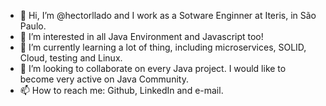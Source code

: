 - 👋 Hi, I’m @hectorllado and I work as a Sotware Enginner at Iteris, in São Paulo.
- 👀 I’m interested in all Java Environment and Javascript too!
- 🌱 I’m currently learning a lot of thing, including microservices, SOLID, Cloud, testing and Linux.
- 💞️ I’m looking to collaborate on every Java project. I would like to become very active on Java Community.
- 📫 How to reach me: Github, LinkedIn and e-mail.

